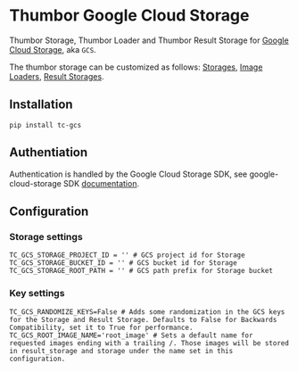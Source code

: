 # Thumbor Google Cloud Storage

Thumbor Storage, Thumbor Loader and Thumbor Result Storage for [Google Cloud Storage](https://cloud.google.com/storage), aka `GCS`.

The thumbor storage can be customized as follows: [Storages](https://thumbor.readthedocs.io/en/latest/custom_storages.html), [Image Loaders](https://thumbor.readthedocs.io/en/latest/custom_loaders.html), [Result Storages](https://thumbor.readthedocs.io/en/latest/custom_result_storages.html).

## Installation
```
pip install tc-gcs
```

## Authentiation
Authentication is handled by the Google Cloud Storage SDK, see google-cloud-storage SDK [documentation](https://googleapis.dev/python/storage/latest/index.html).

## Configuration

### Storage settings
```
TC_GCS_STORAGE_PROJECT_ID = '' # GCS project id for Storage
TC_GCS_STORAGE_BUCKET_ID = '' # GCS bucket id for Storage
TC_GCS_STORAGE_ROOT_PATH = '' # GCS path prefix for Storage bucket
```

### Key settings
```
TC_GCS_RANDOMIZE_KEYS=False # Adds some randomization in the GCS keys for the Storage and Result Storage. Defaults to False for Backwards Compatibility, set it to True for performance.
TC_GCS_ROOT_IMAGE_NAME='root_image' # Sets a default name for requested images ending with a trailing /. Those images will be stored in result_storage and storage under the name set in this configuration.
```
